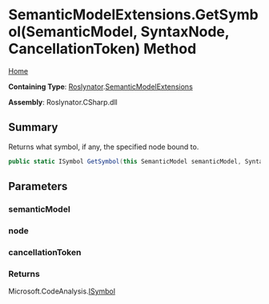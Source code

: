 # SemanticModelExtensions\.GetSymbol\(SemanticModel, SyntaxNode, CancellationToken\) Method

[Home](../../../README.md)

**Containing Type**: [Roslynator](../../README.md)\.[SemanticModelExtensions](../README.md)

**Assembly**: Roslynator\.CSharp\.dll

## Summary

Returns what symbol, if any, the specified node bound to\.

```csharp
public static ISymbol GetSymbol(this SemanticModel semanticModel, SyntaxNode node, CancellationToken cancellationToken = default(CancellationToken))
```

## Parameters

### semanticModel





### node





### cancellationToken





### Returns

Microsoft\.CodeAnalysis\.[ISymbol](https://docs.microsoft.com/en-us/dotnet/api/microsoft.codeanalysis.isymbol)

